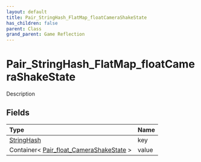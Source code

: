 ```yaml
---
layout: default
title: Pair_StringHash_FlatMap_floatCameraShakeState
has_children: false
parent: Class
grand_parent: Game Reflection
---
```

# Pair_StringHash_FlatMap_floatCameraShakeState
Description 

## Fields

| Type | Name |
|:----------|:--------------|
| [StringHash](/riftbreaker-wiki/docs/game-reflection/classes/string_hash/) | key |
| Container< [Pair_float_CameraShakeState](/riftbreaker-wiki/docs/game-reflection/classes/pair_float__camera_shake_state/) > | value |

